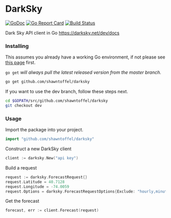 # DarkSky


[![GoDoc](https://godoc.org/github.com/shawntoffel/darksky?status.svg)](https://godoc.org/github.com/shawntoffel/darksky) [![Go Report Card](https://goreportcard.com/badge/github.com/shawntoffel/darksky)](https://goreportcard.com/report/github.com/shawntoffel/darksky) [![Build Status](https://travis-ci.org/shawntoffel/darksky.svg?branch=master)](https://travis-ci.org/shawntoffel/darksky)

Dark Sky API client in Go https://darksky.net/dev/docs

### Installing

This assumes you already have a working Go environment, if not please see
[this page](https://golang.org/doc/install) first.

`go get` *will always pull the latest released version from the master branch.*

```sh
go get github.com/shawntoffel/darksky
```

If you want to use the dev branch, follow these steps next.

```sh
cd $GOPATH/src/github.com/shawntoffel/darksky
git checkout dev
```

### Usage

Import the package into your project.

```go
import "github.com/shawntoffel/darksky"
```

Construct a new DarkSky client

```go
client := darksky.New("api key")
```

Build a request

```go
request := darksky.ForecastRequest{}
request.Latitude = 40.7128
request.Longitude = -74.0059
request.Options = darksky.ForecastRequestOptions{Exclude: "hourly,minutely"}
```

Get the forecast
```go
forecast, err := client.Forecast(request)
```
